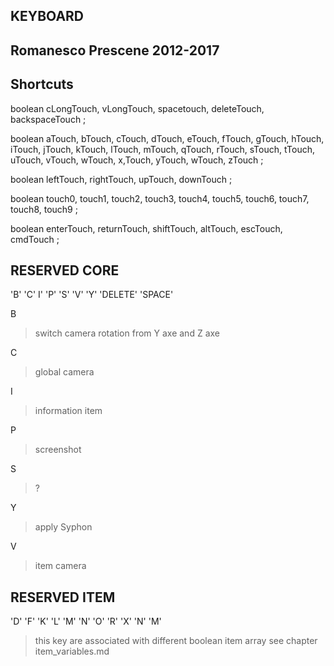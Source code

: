 KEYBOARD
--
Romanesco Prescene 2012-2017
--
Shortcuts
--
boolean cLongTouch, vLongTouch, spacetouch, deleteTouch, backspaceTouch ;

boolean aTouch, bTouch, cTouch, dTouch, eTouch, fTouch, gTouch, hTouch, iTouch, jTouch, kTouch, lTouch, mTouch, qTouch, rTouch, sTouch, tTouch, uTouch, vTouch, wTouch, x,Touch, yTouch, wTouch, zTouch ;

boolean leftTouch, rightTouch, upTouch, downTouch ;

boolean touch0, touch1, touch2, touch3, touch4, touch5, touch6, touch7, touch8, touch9 ;

boolean enterTouch, returnTouch, shiftTouch, altTouch, escTouch, cmdTouch ;



RESERVED CORE
--
'B' 'C' I' 'P' 'S' 'V' 'Y' 'DELETE' 'SPACE'

B 
>switch camera rotation from Y axe and Z axe

C 
>global camera

I 
>information item

P 
>screenshot

S 
>?

Y
>apply Syphon

V
>item camera


RESERVED ITEM
--
'D' 'F' 'K' 'L' 'M' 'N' 'O' 'R' 'X' 'N' 'M'
>this key are associated with different boolean item array see chapter item_variables.md



